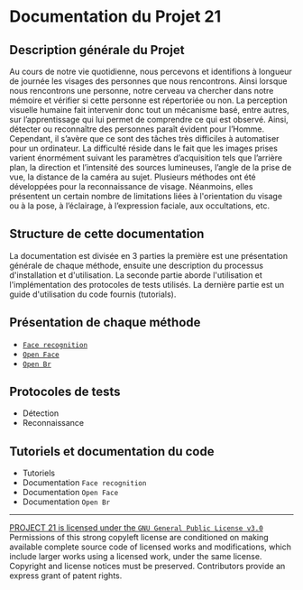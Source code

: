 # Documentation du Projet 21


## Description générale du Projet 
Au cours de notre vie quotidienne, nous percevons et identifions à longueur de journée les visages des personnes que nous rencontrons. Ainsi lorsque nous rencontrons une personne, notre cerveau va chercher dans notre mémoire et vérifier si cette personne est répertoriée ou non. La perception visuelle humaine fait intervenir donc tout un mécanisme basé, entre autres, sur l’apprentissage qui lui permet de comprendre ce qui est observé. Ainsi, détecter ou reconnaître des personnes paraît évident pour l’Homme. Cependant, il s’avère que ce sont des tâches très difficiles à automatiser pour un ordinateur. La difficulté réside dans le fait que les images prises varient énormément suivant les paramètres d’acquisition tels que l’arrière plan, la direction et l’intensité des sources lumineuses, l’angle de la prise de vue, la distance de la caméra au sujet. Plusieurs méthodes ont été développées pour la reconnaissance de visage. Néanmoins, elles présentent un certain nombre de limitations liées à l'orientation du visage ou à la pose, à l’éclairage, à l’expression faciale, aux occultations, etc.



## Structure de cette documentation
La documentation est divisée en 3 parties la première est une présentation générale de chaque méthode, ensuite une description du processus d'installation et d'utilisation. La seconde partie aborde l'utilisation et l'implémentation des protocoles de tests utilisés. La dernière partie est un guide d'utilisation du code fournis (tutorials).

## Présentation de chaque méthode
* [`Face recognition`](../facerecognition)
* [`Open Face`](../openface)
* [`Open Br`](../openbr)

## Protocoles de tests
* Détection
* Reconnaissance


## Tutoriels et documentation du code
* Tutoriels
* Documentation `Face recognition`
* Documentation `Open Face`
* Documentation  `Open Br`


---

[PROJECT 21 is licensed under the `GNU General Public License v3.0`](../about/license)
Permissions of this strong copyleft license are conditioned on making available complete source code of licensed works and modifications, which include larger works using a licensed work, under the same license. Copyright and license notices must be preserved. Contributors provide an express grant of patent rights.